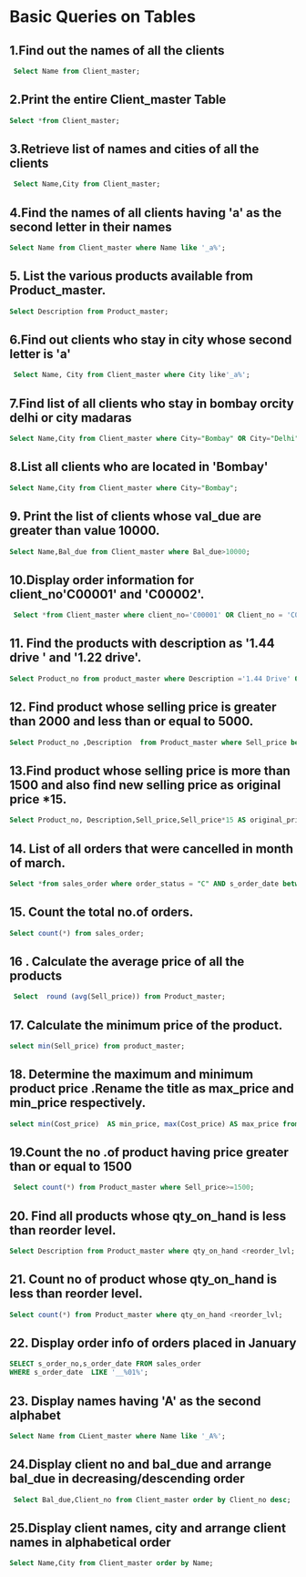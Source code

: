 
# Basic Queries on Tables

## 1.Find out the names of all the clients

```sql
 Select Name from Client_master;
```
## 2.Print the entire Client_master Table
```sql
Select *from Client_master;
```



## 3.Retrieve list of names and cities of all the clients


```sql
 Select Name,City from Client_master;
```

## 4.Find the names of all clients having 'a' as the second letter in their names

```sql
Select Name from Client_master where Name like '_a%';
```

## 5. List the various products available from Product_master.

```sql
Select Description from Product_master;

```
## 6.Find out clients who stay in city whose second letter is 'a'
```sql
 Select Name, City from Client_master where City like'_a%';
```

## 7.Find list of all clients who stay in bombay orcity delhi or city madaras



```sql
Select Name,City from Client_master where City="Bombay" OR City="Delhi" OR City ="Madras";
```

## 8.List all clients who are located in 'Bombay'
```sql
Select Name,City from Client_master where City="Bombay";
```
## 9. Print the list of clients whose val_due are greater than value 10000.

```sql
Select Name,Bal_due from Client_master where Bal_due>10000;
```
## 10.Display order information for client_no'C00001' and 'C00002'.
```sql
 Select *from Client_master where client_no='C00001' OR Client_no = 'C00002';
```
## 11. Find the products with description as '1.44 drive ' and '1.22 drive'.
```sql
Select Product_no from product_master where Description ='1.44 Drive' OR Description = '1.22 Drive';
```

## 12. Find product whose selling price is greater than 2000 and less than or equal to 5000.
```sql
Select Product_no ,Description  from Product_master where Sell_price between 2000 AND 5000;
```
## 13.Find product whose selling price is more than 1500 and also find new selling price as original price *15.
```sql
Select Product_no, Description,Sell_price,Sell_price*15 AS original_price from Product_master where Sell_price >1500;

```
## 14. List of all orders that were cancelled in month of march.
```sql
Select *from sales_order where order_status = "C" AND s_order_date between '1996-03-01' AND '1996-03-31';
```

## 15. Count the total no.of orders.
```sql
Select count(*) from sales_order;
```
## 16 . Calculate the average price of all the products 
```sql
 Select  round (avg(Sell_price)) from Product_master;
```
## 17. Calculate the minimum price of the product.
```sql
select min(Sell_price) from product_master;
```

## 18. Determine the maximum and minimum product price .Rename the title as max_price and min_price respectively.
```sql
select min(Cost_price)  AS min_price, max(Cost_price) AS max_price from product_master;
```
## 19.Count the no .of product having price greater than  or equal to 1500
```sql
 Select count(*) from Product_master where Sell_price>=1500;
```
## 20. Find all products whose qty_on_hand is less than reorder level.
```sql
Select Description from Product_master where qty_on_hand <reorder_lvl;
```
## 21. Count no of product whose qty_on_hand is less than reorder level.
```sql
Select count(*) from Product_master where qty_on_hand <reorder_lvl;
```
## 22. Display order info of orders placed in January
```sql
SELECT s_order_no,s_order_date FROM sales_order
WHERE s_order_date  LIKE '__%01%'; 
```
## 23. Display names having 'A' as the second alphabet
```sql
Select Name from CLient_master where Name like '_A%';
```
## 24.Display client no and bal_due and arrange bal_due in decreasing/descending order
```sql
 Select Bal_due,Client_no from Client_master order by Client_no desc;
 ```
 ## 25.Display client names, city and arrange client names in alphabetical order
```sql
Select Name,City from Client_master order by Name;
```
